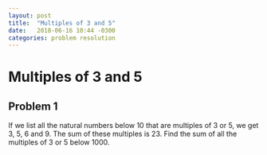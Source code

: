 ```yaml
---
layout: post
title:  "Multiples of 3 and 5"
date:   2018-06-16 10:44 -0300
categories: problem resolution
---
```

# Multiples of 3 and 5
## Problem 1

If we list all the natural numbers below 10 that are multiples of 3 or 5, we get 3, 5, 6 and 9. The sum of these multiples is 23.
Find the sum of all the multiples of 3 or 5 below 1000.
